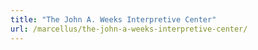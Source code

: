 ```yaml
---
title: "The John A. Weeks Interpretive Center"
url: /marcellus/the-john-a-weeks-interpretive-center/
---
```

